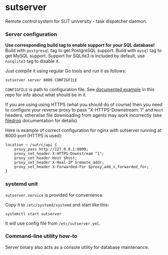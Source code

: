 # sutserver
Remote control system for SUT university - task dispatcher daemon.

### Server configuration

**Use corresponding build tag to enable support for your SQL database!**
Build with `postgresql` tag to get PostgreSQL support.
Build with `mysql` tag to get MySQL support.
Support for SQLite3 is included by default, use `nosqlite3` tag to disable it.

Just compile it using regular Go tools and run it as follows:
```
sutserver server 8000 CONFIGFILE
```

`CONFIGFILE` is path to configuration file.
See [documented example](sutserver.example.yml) in this repo for
info about what should be in it.

If you are using using HTTPS (what you should do of course) then you
need to configure your reverse proxy to pass "X-HTTPS-Downstream: 1" and
`Host` headers, otherwise file downloading from agents may work
incorrectly (see [filedrop](https://github.com/foxcpp/filedrop)
documentation for details).

Here is example of correct configuration for nginx with sutserver
running at 8000 port (HTTPS is used):
```
location ~ /sutrc/api {
    proxy_pass http://127.0.0.1:8000;
    proxy_set_header X-HTTPS-Downstream "1";
    proxy_set_header Host $host;
    proxy_set_header X-Real-IP $remote_addr;
    proxy_set_header X-Forwarded-For $proxy_add_x_forwarded_for;
}
```

### systemd unit

`sutserver.service` is provided for convenience.

Copy it to `/etc/systemd/systemd` and start like this:
```
systemctl start sutserver
```

It will use config file from `/etc/sutserver.yml`.

### Command-line utility how-to

Server binary also acts as a console utility for database maintenance.
